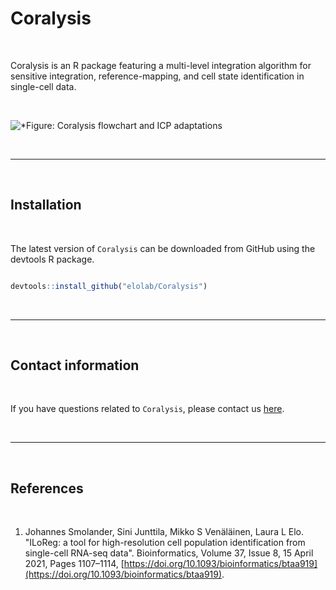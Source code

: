 # Coralysis

<br>

Coralysis is an R package featuring a multi-level integration algorithm for sensitive integration, reference-mapping, and cell state identification in single-cell data.

<br>

![*Figure: Coralysis flowchart and ICP adaptations](vignettes/Coralysis_flowchart.png "Coralysis integration flowchart. (A) An input of heterogeneous scRNA-seq datasets are overclustered batch wise into a training set modelled through the Iterative Clustering Projection (ICP) algorithm in order to predict the cell cluster probabilities and obtain an integrated embedding. Adaptations to the original ICP algorithm (Smolander et al., 2021): (B) batch wise cluster assignment at start, dependent on the cell distribution across Principal Component 1 (median as cutoff); (C) training cells selected from batch k nearest neighbours of the cell with the highest probability for every batch per cluster; and, (D) upon ICP clustering convergence, each cluster is further divided into two for the next clustering round, dependent on the batch wise cluster probability distribution (median as cutoff). (E) Multi-level integration is achieved through multiple divisive clustering rounds, blending the batch effect and highlighting the biological signal incrementally. Shapes represent cell types and colours batches.")

<br>

---

<br>

## Installation

<br>

The latest version of `Coralysis` can be downloaded from GitHub using the devtools R package.

```R

devtools::install_github("elolab/Coralysis")

```

<br>

---

<br>

## Contact information

<br>

If you have questions related to `Coralysis`, please contact us [here](https://github.com/elolab/Coralysis/issues). 

<br>

---

<br>

## References

<br>

1. Johannes Smolander, Sini Junttila, Mikko S Venäläinen, Laura L Elo. "ILoReg: a tool for high-resolution cell population identification from single-cell RNA-seq data". Bioinformatics, Volume 37, Issue 8, 15 April 2021, Pages 1107–1114, [https://doi.org/10.1093/bioinformatics/btaa919](https://doi.org/10.1093/bioinformatics/btaa919).
